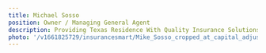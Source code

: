 ```yaml
---
title: Michael Sosso
position: Owner / Managing General Agent
description: Providing Texas Residence With Quality Insurance Solutions Since 2005.
photo: '/v1661825729/insurancesmart/Mike_Sosso_cropped_at_capital_adjusted_3_ytf8ck.jpg'
---
```

